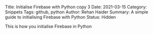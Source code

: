 Title: Initialise Firebase with Python copy 3
Date: 2021-03-15
Category: Snippets
Tags: github, python
Author: Rehan Haider
Summary: A simple guide to initialising Firebase with Python
Status: Hidden

This is how you initialise Firebase in Python